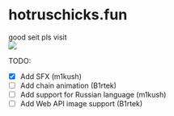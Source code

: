 # hotruschicks.fun
good seit pls visit\
![](https://cdn.discordapp.com/attachments/418496792162861056/806061517564936212/rzyt.gif)

TODO:
- [x] Add SFX (m1kush)
- [ ] Add chain animation (B1rtek)
- [ ] Add support for Russian language (m1kush)
- [ ] Add Web API image support (B1rtek)
